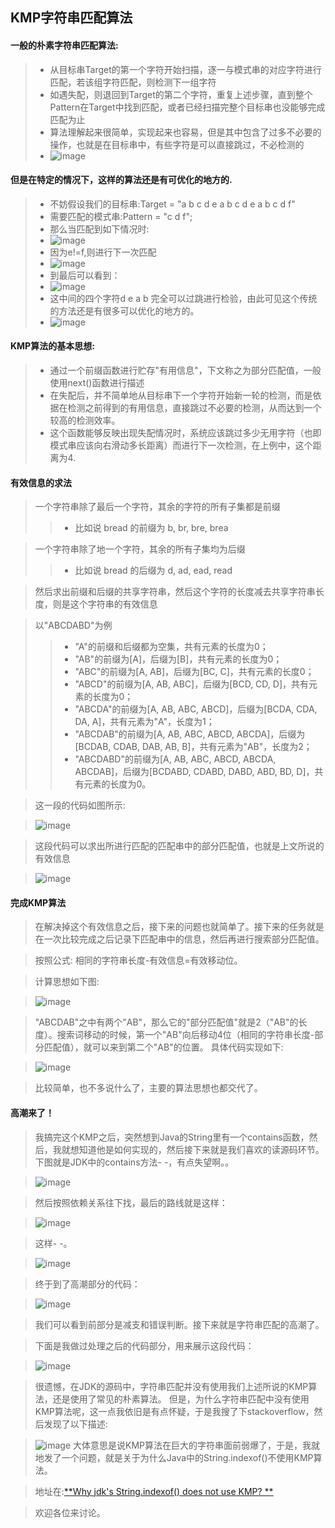 KMP字符串匹配算法
---

#### 一般的朴素字符串匹配算法:

>+ 从目标串Target的第一个字符开始扫描，逐一与模式串的对应字符进行匹配，若该组字符匹配，则检测下一组字符
>+ 如遇失配，则退回到Target的第二个字符，重复上述步骤，直到整个Pattern在Target中找到匹配，或者已经扫描完整个目标串也没能够完成匹配为止
>+ 算法理解起来很简单，实现起来也容易，但是其中包含了过多不必要的操作，也就是在目标串中，有些字符是可以直接跳过，不必检测的
>+ ![image](images/2013-10-23-1.png)

#### 但是在特定的情况下，这样的算法还是有可优化的地方的.

>+ 不妨假设我们的目标串:Target =  "a b c d e a b c d e a b c d f"
>+ 需要匹配的模式串:Pattern = "c d f";
>+ 那么当匹配到如下情况时:
>+ ![image](images/2013-10-23-2.png)
>+ 因为e!=f,则进行下一次匹配
>+ ![image](images/2013-10-23-3.png)
>+ 到最后可以看到：
>+ ![image](images/2013-10-23-4.png)
>+ 这中间的四个字符d e a b 完全可以过跳进行检验，由此可见这个传统的方法还是有很多可以优化的地方的。
>+ ![image](images/2013-10-23-5.png)

#### KMP算法的基本思想:

>+ 通过一个前缀函数进行贮存"有用信息"，下文称之为部分匹配值，一般使用next()函数进行描述
>+ 在失配后，并不简单地从目标串下一个字符开始新一轮的检测，而是依据在检测之前得到的有用信息，直接跳过不必要的检测，从而达到一个较高的检测效率。
>+ 这个函数能够反映出现失配情况时，系统应该跳过多少无用字符（也即模式串应该向右滑动多长距离）而进行下一次检测，在上例中，这个距离为4.

#### 有效信息的求法

> 一个字符串除了最后一个字符，其余的字符的所有子集都是前缀
> > * 比如说 bread 的前缀为 b, br, bre, brea

> 一个字符串除了地一个字符，其余的所有子集均为后缀
> > * 比如说 bread 的后缀为 d, ad, ead, read

> 然后求出前缀和后缀的共享字符串，然后这个字符的长度减去共享字符串长度，则是这个字符串的有效信息

> 以"ABCDABD"为例
> > * "A"的前缀和后缀都为空集，共有元素的长度为0；
> > * "AB"的前缀为[A]，后缀为[B]，共有元素的长度为0；
> > * "ABC"的前缀为[A, AB]，后缀为[BC, C]，共有元素的长度0；
> > * "ABCD"的前缀为[A, AB, ABC]，后缀为[BCD, CD, D]，共有元素的长度为0；
> > * "ABCDA"的前缀为[A, AB, ABC, ABCD]，后缀为[BCDA, CDA, DA, A]，共有元素为"A"，长度为1；
> > * "ABCDAB"的前缀为[A, AB, ABC, ABCD, ABCDA]，后缀为[BCDAB, CDAB, DAB, AB, B]，共有元素为"AB"，长度为2；
> > * "ABCDABD"的前缀为[A, AB, ABC, ABCD, ABCDA, ABCDAB]，后缀为[BCDABD, CDABD, DABD, ABD, BD, D]，共有元素的长度为0。

> 这一段的代码如图所示:

> ![image](images/2013-10-23-6.png)

> 这段代码可以求出所进行匹配的匹配串中的部分匹配值，也就是上文所说的有效信息

> ![image](images/2013-10-23-7.png)

#### 完成KMP算法
> 在解决掉这个有效信息之后，接下来的问题也就简单了。接下来的任务就是在一次比较完成之后记录下匹配串中的信息，然后再进行搜索部分匹配值。

> 按照公式: 相同的字符串长度-有效信息=有效移动位。

> 计算思想如下图:

> ![image](images/2013-10-23-8.png)

> "ABCDAB"之中有两个"AB"，那么它的"部分匹配值"就是2（"AB"的长度）。搜索词移动的时候，第一个"AB"向后移动4位（相同的字符串长度-部分匹配值），就可以来到第二个"AB"的位置。
> 具体代码实现如下:

> ![image](images/2013-10-23-9.png)

> 比较简单，也不多说什么了，主要的算法思想也都交代了。

#### 高潮来了！
> 我搞完这个KMP之后，突然想到Java的String里有一个contains函数，然后，我就想知道他是如何实现的，然后接下来就是我们喜欢的读源码环节。
> 下图就是JDK中的contains方法- -，有点失望啊。。

> ![image](images/2013-10-23-10.png)

> 然后按照依赖关系往下找，最后的路线就是这样：

> ![image](images/2013-10-23-11.png)

> 这样- -。

> ![image](images/2013-10-23-12.png)

> 终于到了高潮部分的代码：

> ![image](images/2013-10-23-13.png)

> 我们可以看到前部分是减支和错误判断。接下来就是字符串匹配的高潮了。

> 下面是我做过处理之后的代码部分，用来展示这段代码：

> ![image](images/2013-10-23-14.png)

> 很遗憾，在JDK的源码中，字符串匹配并没有使用我们上述所说的KMP算法，还是使用了常见的朴素算法。
> 但是，为什么字符串匹配中没有使用KMP算法呢，这一点我依旧是有点怀疑，于是我搜了下stackoverflow，然后发现了以下描述:

> ![image](images/2013-10-23-15.png)
> 大体意思是说KMP算法在巨大的字符串面前弱爆了，于是，我就地发了一个问题，就是关于为什么Java中的String.indexof()不使用KMP算法。

> 地址在:[**Why jdk's String.indexof() does not use KMP? **](http://stackoverflow.com/questions/19543547/why-jdks-string-indexof-does-not-use-kmp)

> 欢迎各位来讨论。